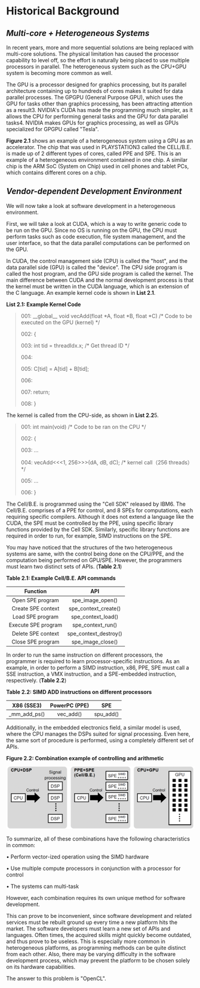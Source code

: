 # Historical Background

## _Multi-core + Heterogeneous Systems_

In recent years, more and more sequential solutions are being replaced with multi-core solutions. The physical limitation has caused the processor capability to level off, so the effort is naturally being placed to use multiple processors in parallel. The heterogeneous system such as the CPU+GPU system is becoming more common as well.

The GPU is a processor designed for graphics processing, but its parallel architecture containing up to hundreds of cores makes it suited for data parallel processes. The GPGPU (General Purpose GPU), which uses the GPU for tasks other than graphics processing, has been attracting attention as a result3. NVIDIA's CUDA has made the programming much simpler, as it allows the CPU for performing general tasks and the GPU for data parallel tasks4. NVIDIA makes GPUs for graphics processing, as well as GPUs specialized for GPGPU called "Tesla".

**Figure 2.1** shows an example of a heterogeneous system using a GPU as an accelerator. The chip that was used in PLAYSTATION3 called the CELL/B.E. is made up of 2 different types of cores, called PPE and SPE. This is an example of a heterogeneous environment contained in one chip. A similar chip is the ARM SoC (System on Chip) used in cell phones and tablet PCs, which contains different cores on a chip.

## _Vendor-dependent Development Environment_

We will now take a look at software development in a heterogeneous environment.

First, we will take a look at CUDA, which is a way to write generic code to be run on the GPU. Since no OS is running on the GPU, the CPU must perform tasks such as code execution, file system management, and the user interface, so that the data parallel computations can be performed on the GPU.

In CUDA, the control management side (CPU) is called the "host", and the data parallel side (GPU) is called the "device". The CPU side program is called the host program, and the GPU side program is called the kernel. The main difference between CUDA and the normal development process is that the kernel must be written in the CUDA language, which is an extension of the C language. An example kernel code is shown in **List 2.1**.

**List 2.1: Example Kernel Code**

> 001: \_\_global\_\_ void vecAdd(float \*A, float \*B, float \*C) /\* Code to be executed on the GPU (kernel) \*/
>
> 002: {
>
> 003: int tid = threadIdx.x; /\* Get thread ID \*/
>
> 004:
>
> 005: C\[tid] = A\[tid] + B\[tid];
>
> 006:
>
> 007: return;
>
> 008: }

The kernel is called from the CPU-side, as shown in **List 2.2**5.

> 001: int main(void) /\* Code to be ran on the CPU \*/
>
> 002: {
>
> 003: …
>
> 004: vecAdd<<<1, 256>>>(dA, dB, dC); /\* kernel call（256 threads） \*/
>
> 005: …
>
> 006: }

The Cell/B.E. is programmed using the "Cell SDK" released by IBM6. The Cell/B.E. comprises of a PPE for control, and 8 SPEs for computations, each requiring specific compilers. Although it does not extend a language like the CUDA, the SPE must be controlled by the PPE, using specific library functions provided by the Cell SDK. Similarly, specific library functions are required in order to run, for example, SIMD instructions on the SPE.

You may have noticed that the structures of the two heterogeneous systems are same, with the control being done on the CPU/PPE, and the computation being performed on GPU/SPE. However, the programmers must learn two distinct sets of APIs. (**Table 2.1**)

**Table 2.1: Example Cell/B.E. API commands**

|       Function       |            API           |
| :------------------: | :----------------------: |
|   Open SPE program   |    spe\_image\_open()    |
|  Create SPE context  |  spe\_context\_create()  |
|   Load SPE program   |   spe\_context\_load()   |
| Execute SPE program  |   spe\_context\_run()    |
|  Delete SPE context  | spe\_context\_destroy()  |
|  Close SPE program   |   spe\_image\_close()    |

In order to run the same instruction on different processors, the programmer is required to learn processor-specific instructions. As an example, in order to perform a SIMD instruction, x86, PPE, SPE must call a SSE instruction, a VMX instruction, and a SPE-embedded instruction, respectively. (**Table 2.2**)

**Table 2.2: SIMD ADD instructions on different processors**

|    X86 (SSE3)    | PowerPC (PPE)  |     SPE     |
| :--------------: | :------------: | :---------: |
| \_mm\_add\_ps()  |   vec\_add()   | spu\_add()  |

Additionally, in the embedded electronics field, a similar model is used, where the CPU manages the DSPs suited for signal processing. Even here, the same sort of procedure is performed, using a completely different set of APIs.

**Figure 2.2: Combination example of controlling and arithmetic**

![](<../.gitbook/assets/Screen_Shot_2021-12-21_at_10.01.19_PM.png>)

To summarize, all of these combinations have the following characteristics in common:

• Perform vector-ized operation using the SIMD hardware

• Use multiple compute processors in conjunction with a processor for control

• The systems can multi-task

However, each combination requires its own unique method for software development.

This can prove to be inconvenient, since software development and related services must be rebuilt ground up every time a new platform hits the market. The software developers must learn a new set of APIs and languages. Often times, the acquired skills might quickly become outdated, and thus prove to be useless. This is especially more common in heterogeneous platforms, as programming methods can be quite distinct from each other. Also, there may be varying difficulty in the software development process, which may prevent the platform to be chosen solely on its hardware capabilities.

The answer to this problem is "OpenCL".
